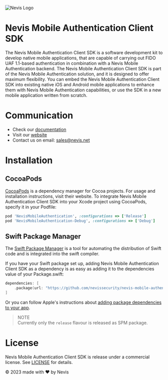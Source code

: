![Nevis Logo](https://www.nevis.net/hubfs/Nevis/images/logotype.svg)

# Nevis Mobile Authentication Client SDK

The Nevis Mobile Authentication Client SDK is a software development kit to develop native mobile applications, that are capable of carrying out FIDO UAF 1.1-based authentication in combination with a Nevis Mobile Authentication backend. The Nevis Mobile Authentication Client SDK is part of the Nevis Mobile Authentication solution, and it is designed to offer maximum flexibility. You can embed the Nevis Mobile Authentication Client SDK into existing native iOS and Android mobile applications to enhance them with Nevis Mobile Authentication capabilities, or use the SDK in a new mobile application written from scratch.

# Communication
 
- Check our [documentation](https://docs.nevis.net/mobilesdk/)
- Visit our [website](https://www.nevis.net/en/solution/authentication-cloud)
- Contact us on email: [sales@nevis.net](mailto:sales@nevis.net)

# Installation

## CocoaPods

[CocoaPods](https://cocoapods.org/) is a dependency manager for Cocoa projects. For usage and installation instructions, visit their website. To integrate Nevis Mobile Authentication Client SDK into your Xcode project using CocoaPods, specify it in your Podfile:

```ruby
pod 'NevisMobileAuthentication', :configurations => ['Release']
pod 'NevisMobileAuthentication-Debug', :configurations => ['Debug']
```

## Swift Package Manager

The [Swift Package Manager](https://swift.org/package-manager/) is a tool for automating the distribution of Swift code and is integrated into the swift compiler. 

If you have your Swift package set up, adding Nevis Mobile Authentication Client SDK as a dependency is as easy as adding it to the dependencies value of your Package.swift:

```swift
dependencies: [
	.package(url: "https://github.com/nevissecurity/nevis-mobile-authentication-sdk-ios-package.git", .upToNextMajor(from: "4.0.0"))
]
```

Or you can follow Apple's instructions about [adding package dependencies to your app](https://developer.apple.com/documentation/xcode/adding-package-dependencies-to-your-app).

> NOTE   
> Currently only the `release` flavour is released as SPM package.

# License

Nevis Mobile Authentication Client SDK is release under a commercial license. See [LICENSE](LICENSE) for details.

© 2023 made with ❤ by Nevis
